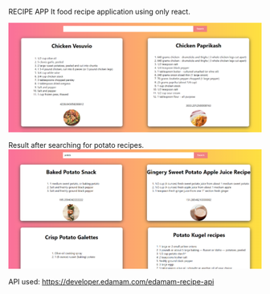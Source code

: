 RECIPE APP
It food recipe application using only react.

![](screenshots/home.png)

Result after searching for potato recipes.
![](screenshots/search.png)


API used: https://developer.edamam.com/edamam-recipe-api
